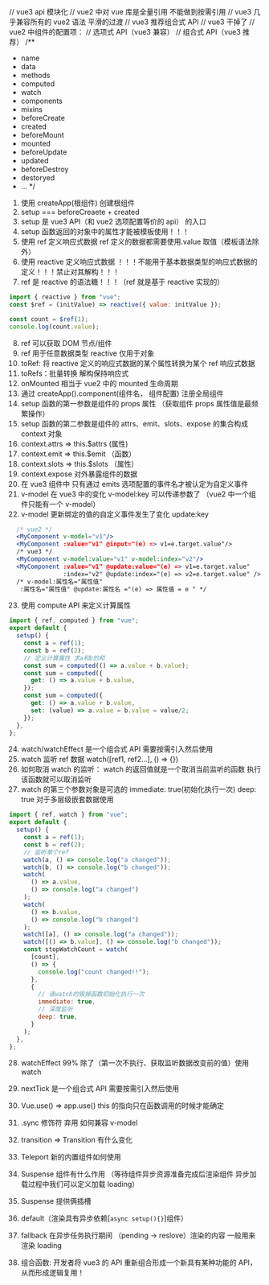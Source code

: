 
// vue3 api 模块化
// vue2 中对 vue 库是全量引用 不能做到按需引用
// vue3 几乎兼容所有的 vue2 语法 平滑的过渡
// vue3 推荐组合式 API
// vue3 干掉了
// vue2 中组件的配置项：
// 选项式 API（vue3 兼容）
// 组合式 API（vue3 推荐）
/\*\*

- name
- data
- methods
- computed
- watch
- components
- mixins
- beforeCreate
- created
- beforeMount
- mounted
- beforeUpdate
- updated
- beforeDestroy
- destoryed
- ...
  \*/

1. 使用 createApp(根组件) 创建根组件
2. setup === beforeCreaete + created
3. setup 是 vue3 API（和 vue2 选项配置等价的 api） 的入口
4. setup 函数返回的对象中的属性才能被模板使用！！！
5. 使用 ref 定义响应式数据 ref 定义的数据都需要使用.value 取值（模板语法除外）
6. 使用 reactive 定义响应式数据 ！！！不能用于基本数据类型的响应式数据的定义！！！禁止对其解构！！！
7. ref 是 reactive 的语法糖！！！（ref 就是基于 reactive 实现的）

```js
import { reactive } from "vue";
const $ref = (initValue) => reactive({ value: initValue });

const count = $ref(1);
console.log(count.value);
```

8. ref 可以获取 DOM 节点/组件
9. ref 用于任意数据类型 reactive 仅用于对象
10. toRef: 将 reactive 定义的响应式数据的某个属性转换为某个 ref 响应式数据
11. toRefs：批量转换 解构保持响应式
12. onMounted 相当于 vue2 中的 mounted 生命周期
13. 通过 createApp().component(组件名， 组件配置) 注册全局组件
14. setup 函数的第一参数是组件的 props 属性 （获取组件 props 属性值是最频繁操作）
15. setup 函数的第二参数是组件的 attrs、emit、slots、expose 的集合构成 context 对象
16. context.attrs => this.$attrs (属性)
17. context.emit => this.$emit （函数）
18. context.slots => this.$slots （属性）
19. context.expose 对外暴露组件的数据
20. 在 vue3 组件中 只有通过 emits 选项配置的事件名才被认定为自定义事件
21. v-model 在 vue3 中的变化 v-model:key 可以传递参数了 （vue2 中一个组件只能有一个 v-model）
22. v-model 更新绑定的值的自定义事件发生了变化 update:key

```jsx
  /* vue2 */
  <MyComponent v-model="v1"/>
  <MyComponent :value="v1" @input="(e) => v1=e.target.value"/>
  /* vue3 */
  <MyComponent v-model:value="v1" v-model:index="v2"/>
  <MyComponent :value="v1" @update:value="(e) => v1=e.target.value"
               :index="v2" @update:index="(e) => v2=e.target.value" />
  /* v-model:属性名="属性值"
   :属性名="属性值" @update:属性名 ="(e) => 属性值 = e " */
```

23. 使用 compute API 来定义计算属性

```js
import { ref, computed } from "vue";
export default {
  setup() {
    const a = ref(1);
    const b = ref(2);
    // 定义计算属性 求a和b的和
    const sum = computed(() => a.value + b.value);
    const sum = computed({
      get: () => a.value + b.value,
    });
    const sum = computed({
      get: () => a.value + b.value,
      set: (value) => a.value = b.value = value/2;
    });
  },
};
```

24. watch/watchEffect 是一个组合式 API 需要按需引入然后使用
25. watch 监听 ref 数据 watch([ref1, ref2...], () => {})
26. 如何取消 watch 的监听： watch 的返回值就是一个取消当前监听的函数 执行该函数就可以取消监听
27. watch 的第三个参数对象是可选的 immediate: true(初始化执行一次) deep: true 对于多层级嵌套数据使用

```js
import { ref, watch } from "vue";
export default {
  setup() {
    const a = ref(1);
    const b = ref(2);
    // 监听单个ref
    watch(a, () => console.log("a changed"));
    watch(b, () => console.log("b changed"));
    watch(
      () => a.value,
      () => console.log("a changed")
    );
    watch(
      () => b.value,
      () => console.log("b changed")
    );
    watch([a], () => console.log("a changed"));
    watch([() => b.value], () => console.log("b changed"));
    const stopWatchCount = watch(
      [count],
      () => {
        console.log("count changed!!");
      },
      {
        // 该watch的毁掉函数初始化执行一次
        immediate: true,
        // 深度监听
        deep: true,
      }
    );
  },
};
```

28. watchEffect 99% 除了（第一次不执行、获取监听数据改变前的值）使用 watch

29. nextTick 是一个组合式 API 需要按需引入然后使用

30. Vue.use() => app.use() this 的指向只在函数调用的时候才能确定
31. .sync 修饰符 弃用 如何兼容 v-model
32. transition => Transition 有什么变化
33. Teleport 新的内置组件如何使用
34. Suspense 组件有什么作用 （等待组件异步资源准备完成后渲染组件 异步加载过程中我们可以定义加载 loading）
1.  Suspense 提供俩插槽
2. default（渲染具有异步依赖[`async setup(){}`]组件）
3. fallback 在异步任务执行期间 （pending -> reslove）渲染的内容 一般用来渲染 loading
35. 组合函数: 开发者将 vue3 的 API 重新组合形成一个新具有某种功能的 API，从而形成逻辑复用！